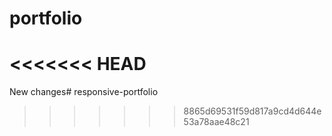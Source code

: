 # portfolio
<<<<<<< HEAD
=======
New changes# responsive-portfolio
>>>>>>> 8865d69531f59d817a9cd4d644e53a78aae48c21
